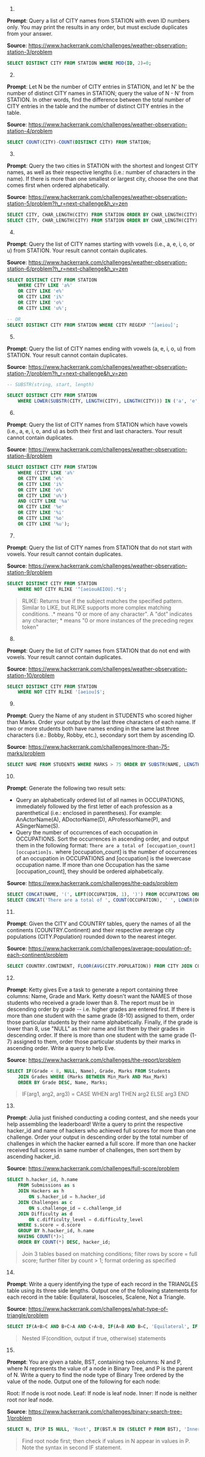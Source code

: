 1.

**Prompt**: Query a list of CITY names from STATION with even ID numbers only. You may print the results in any order, but must exclude duplicates from your answer.

**Source**: https://www.hackerrank.com/challenges/weather-observation-station-3/problem

```sql
SELECT DISTINCT CITY FROM STATION WHERE MOD(ID, 2)=0;
```


2.

**Prompt**: Let N be the number of CITY entries in STATION, and let N' be the number of distinct CITY names in STATION; query the value of N - N' from STATION. In other words, find the difference between the total number of CITY entries in the table and the number of distinct CITY entries in the table.

**Source**: https://www.hackerrank.com/challenges/weather-observation-station-4/problem

```sql
SELECT COUNT(CITY)-COUNT(DISTINCT CITY) FROM STATION;
```

3.

**Prompt**: Query the two cities in STATION with the shortest and longest CITY names, as well as their respective lengths (i.e.: number of characters in the name). If there is more than one smallest or largest city, choose the one that comes first when ordered alphabetically.

**Source**: https://www.hackerrank.com/challenges/weather-observation-station-5/problem?h_r=next-challenge&h_v=zen

```sql
SELECT CITY, CHAR_LENGTH(CITY) FROM STATION ORDER BY CHAR_LENGTH(CITY), CITY LIMIT 1;
SELECT CITY, CHAR_LENGTH(CITY) FROM STATION ORDER BY CHAR_LENGTH(CITY) DESC, CITY LIMIT 1;

```


4.
**Prompt**: Query the list of CITY names starting with vowels (i.e., a, e, i, o, or u) from STATION. Your result cannot contain duplicates.

**Source**: https://www.hackerrank.com/challenges/weather-observation-station-6/problem?h_r=next-challenge&h_v=zen

```sql
SELECT DISTINCT CITY FROM STATION
    WHERE CITY LIKE 'a%'
    OR CITY LIKE 'e%'
    OR CITY LIKE 'i%'
    OR CITY LIKE 'o%'
    OR CITY LIKE 'u%';

-- OR
SELECT DISTINCT CITY FROM STATION WHERE CITY REGEXP '^[aeiou]';
```


5.
**Prompt**: Query the list of CITY names ending with vowels (a, e, i, o, u) from STATION. Your result cannot contain duplicates.

**Source**: https://www.hackerrank.com/challenges/weather-observation-station-7/problem?h_r=next-challenge&h_v=zen

```sql
-- SUBSTR(string, start, length)

SELECT DISTINCT CITY FROM STATION
    WHERE LOWER(SUBSTR(CITY, LENGTH(CITY), LENGTH(CITY))) IN ('a', 'e', 'i', 'o', 'u');
```


6.
**Prompt**: Query the list of CITY names from STATION which have vowels (i.e., a, e, i, o, and u) as both their first and last characters. Your result cannot contain duplicates.

**Source**: https://www.hackerrank.com/challenges/weather-observation-station-8/problem

```sql
SELECT DISTINCT CITY FROM STATION
    WHERE (CITY LIKE 'a%'
    OR CITY LIKE 'e%'
    OR CITY LIKE 'i%'
    OR CITY LIKE 'o%'
    OR CITY LIKE 'u%')
    AND (CITY LIKE '%a'
    OR CITY LIKE '%e'
    OR CITY LIKE '%i'
    OR CITY LIKE '%o'
    OR CITY LIKE '%u');
```


7.
**Prompt**: Query the list of CITY names from STATION that do not start with vowels. Your result cannot contain duplicates.

**Source**: https://www.hackerrank.com/challenges/weather-observation-station-9/problem

```sql
SELECT DISTINCT CITY FROM STATION
    WHERE NOT CITY RLIKE '^[aeiouAEIOU].*$';
```
> RLIKE: Returns true if the subject matches the specified pattern. Similar to LIKE, but RLIKE supports more complex matching conditions.
> .* means "0 or more of any character". A "dot" indicates any character; * means "0 or more instances of the preceding regex token"



8.
**Prompt**: Query the list of CITY names from STATION that do not end with vowels. Your result cannot contain duplicates.

**Source**: https://www.hackerrank.com/challenges/weather-observation-station-10/problem

```sql
SELECT DISTINCT CITY FROM STATION
    WHERE NOT CITY RLIKE '[aeiou]$';
```


9.
**Prompt**: Query the Name of any student in STUDENTS who scored higher than  Marks. Order your output by the last three characters of each name. If two or more students both have names ending in the same last three characters (i.e.: Bobby, Robby, etc.), secondary sort them by ascending ID.

**Source**: https://www.hackerrank.com/challenges/more-than-75-marks/problem

```sql
SELECT NAME FROM STUDENTS WHERE MARKS > 75 ORDER BY SUBSTR(NAME, LENGTH(NAME)-2, 3), ID;
```


10.
**Prompt**: Generate the following two result sets:

- Query an alphabetically ordered list of all names in OCCUPATIONS, immediately followed by the first letter of each profession as a parenthetical (i.e.: enclosed in parentheses). For example: AnActorName(A), ADoctorName(D), AProfessorName(P), and ASingerName(S).
- Query the number of occurrences of each occupation in OCCUPATIONS. Sort the occurrences in ascending order, and output them in the following format: `There are a total of [occupation_count] [occupation]s.` where [occupation_count] is the number of occurrences of an occupation in OCCUPATIONS and [occupation] is the lowercase occupation name. If more than one Occupation has the same [occupation_count], they should be ordered alphabetically.


**Source**: https://www.hackerrank.com/challenges/the-pads/problem

```sql
SELECT CONCAT(NAME, '(', LEFT(OCCUPATION, 1), ')') FROM OCCUPATIONS ORDER BY NAME;
SELECT CONCAT('There are a total of ', COUNT(OCCUPATION), ' ', LOWER(OCCUPATION), 's.') FROM OCCUPATIONS GROUP BY OCCUPATION ORDER BY COUNT(OCCUPATION), OCCUPATION;
```

11.
**Prompt**: Given the CITY and COUNTRY tables, query the names of all the continents (COUNTRY.Continent) and their respective average city populations (CITY.Population) rounded down to the nearest integer.

**Source**: https://www.hackerrank.com/challenges/average-population-of-each-continent/problem

```sql
SELECT COUNTRY.CONTINENT, FLOOR(AVG(CITY.POPULATION)) FROM CITY JOIN COUNTRY WHERE COUNTRYCODE = COUNTRY.CODE GROUP BY COUNTRY.CONTINENT;
```


12.
**Prompt**: Ketty gives Eve a task to generate a report containing three columns: Name, Grade and Mark. Ketty doesn't want the NAMES of those students who received a grade lower than 8. The report must be in descending order by grade -- i.e. higher grades are entered first. If there is more than one student with the same grade (8-10) assigned to them, order those particular students by their name alphabetically. Finally, if the grade is lower than 8, use "NULL" as their name and list them by their grades in descending order. If there is more than one student with the same grade (1-7) assigned to them, order those particular students by their marks in ascending order. Write a query to help Eve.

**Source**: https://www.hackerrank.com/challenges/the-report/problem

```sql
SELECT IF(Grade < 8, NULL, Name), Grade, Marks FROM Students
    JOIN Grades WHERE (Marks BETWEEN Min_Mark AND Max_Mark)
    ORDER BY Grade DESC, Name, Marks;
```
> IF(arg1, arg2, arg3) = CASE WHEN arg1 THEN arg2 ELSE arg3 END


13.
**Prompt**: Julia just finished conducting a coding contest, and she needs your help assembling the leaderboard! Write a query to print the respective hacker_id and name of hackers who achieved full scores for more than one challenge. Order your output in descending order by the total number of challenges in which the hacker earned a full score. If more than one hacker received full scores in same number of challenges, then sort them by ascending hacker_id.

**Source**: https://www.hackerrank.com/challenges/full-score/problem

```sql
SELECT h.hacker_id, h.name
    FROM Submissions as s
    JOIN Hackers as h
        ON s.hacker_id = h.hacker_id
    JOIN Challenges as c
        ON s.challenge_id = c.challenge_id
    JOIN Difficulty as d
        ON c.difficulty_level = d.difficulty_level
    WHERE s.score = d.score
    GROUP BY h.hacker_id, h.name
    HAVING COUNT(*)>1
    ORDER BY COUNT(*) DESC, hacker_id;
```
> Join 3 tables based on matching conditions; filter rows by score = full score; further filter by count > 1; format ordering as specified


14.
**Prompt**: Write a query identifying the type of each record in the TRIANGLES table using its three side lengths. Output one of the following statements for each record in the table: Equilateral, Isosceles, Scalene, Not a Triangle.

**Source**: https://www.hackerrank.com/challenges/what-type-of-triangle/problem

```sql
SELECT IF(A+B>C AND B+C>A AND C+A>B, IF(A=B AND B=C, 'Equilateral', IF(A=B OR B=C OR C=A, 'Isosceles', 'Scalene')), 'Not A Triangle') FROM TRIANGLES;
```
> Nested IF(condition, output if true, otherwise) statements


15.
**Prompt**: You are given a table, BST, containing two columns: N and P, where N represents the value of a node in Binary Tree, and P is the parent of N. Write a query to find the node type of Binary Tree ordered by the value of the node. Output one of the following for each node:

Root: If node is root node.
Leaf: If node is leaf node.
Inner: If node is neither root nor leaf node.

**Source**: https://www.hackerrank.com/challenges/binary-search-tree-1/problem

```sql
SELECT N, IF(P IS NULL, 'Root', IF(BST.N IN (SELECT P FROM BST), 'Inner', 'Leaf')) FROM BST ORDER BY N;
```
> Find root node first; then check if values in N appear in values in P. Note the syntax in second IF statement.
